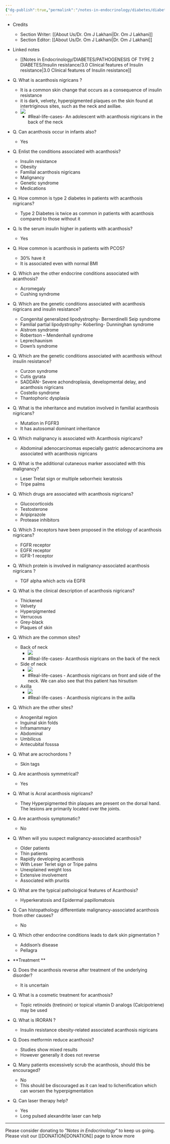 ```yaml
---
{"dg-publish":true,"permalink":"/notes-in-endocrinology/diabetes/diabetes-and-dermatology/acanthosis-nigricans/"}
---
```


- Credits
    - Section Writer: [[About Us/Dr. Om J Lakhani\|Dr. Om J Lakhani]]
    - Section Editor: [[About Us/Dr. Om J Lakhani\|Dr. Om J Lakhani]]

- Linked notes
	- [[Notes in Endocrinology/DIABETES/PATHOGENESIS OF TYPE 2 DIABETES/Insulin resistance/3.0 Clinical features of Insulin resistance\|3.0 Clinical features of Insulin resistance]]


- Q. What is acanthosis nigricans ?
    - It is a common skin change that occurs as a consequence of insulin resistance
    - it is dark, velvety, hyperpigmented plaques on the skin found at intertriginous sites, such as the neck and axillae. 
    - ![](https://firebasestorage.googleapis.com/v0/b/firescript-577a2.appspot.com/o/imgs%2Fapp%2FMedical_learning%2FJiA0FMw98x.png?alt=media&token=d759c796-487a-4da9-b91a-7cd2430ae5de)
        - #Real-life-cases- An adolescent with acanthosis nigricans in the back of the neck


- Q. Can acanthosis occur in infants also?
    - Yes


- Q. Enlist the conditions associated with acanthosis?
    - Insulin resistance
    - Obesity
    - Familial acanthosis nigricans
    - Malignancy
    - Genetic syndrome
    - Medications


- Q. How common is type 2 diabetes in patients with acanthosis nigricans?
    - Type 2 Diabetes is twice as common in patients with acanthosis compared to those without it


- Q. Is the serum insulin higher in patients with acanthosis?
    - Yes


- Q. How common is acanthosis in patients with PCOS?
    - 30% have it
    - It is associated even with normal BMI


- Q. Which are the other endocrine conditions associated with acanthosis?
    - Acromegaly
    - Cushing syndrome


- Q. Which are the genetic conditions associated with acanthosis nigricans and insulin resistance?
    - Congenital generalized lipodystrophy- Bernerdinelli Seip syndrome
    - Familial partial lipodystrophy- Koberling- Dunninghan syndrome
    - Alstrom syndrome
    - Robertson – Mendenhall syndrome
    - Leprechaunism
    - Down’s syndrome


- Q. Which are the genetic conditions associated with acanthosis without insulin resistance?
    - Curzon syndrome
    - Cutis gyrata
    - SADDAN- Severe achondroplasia, developmental delay, and acanthosis nigricans
    - Costello syndrome
    - Thantophoric dysplasia


- Q. What is the inheritance and mutation involved in familial acanthosis nigricans?
    - Mutation in FGFR3
    - It has autosomal dominant inheritance


- Q. Which malignancy is associated with Acanthosis nigricans?
    - Abdominal adenocarcinomas especially gastric adenocarcinoma are associated with acanthosis nigricans


- Q. What is the additional cutaneous marker associated with this malignancy?
    - Leser Trelat sign or multiple seborrheic keratosis
    - Tripe palms


- Q. Which drugs are associated with acanthosis nigricans?
    - Glucocorticoids
    - Testosterone
    - Aripiprazole
    - Protease inhibitors


- Q. Which 3 receptors have been proposed in the etiology of acanthosis nigricans?
    - FGFR receptor
    - EGFR receptor
    - IGFR-1 receptor


- Q. Which protein is involved in malignancy-associated acanthosis nigricans ?
    - TGF alpha which acts via EGFR


- Q. What is the clinical description of acanthosis nigricans?
    - Thickened
    - Velvety
    - Hyperpigmented
    - Verrucous
    - Grey-black
    - Plaques of skin


- Q. Which are the common sites?
    - Back of neck
        - ![](https://firebasestorage.googleapis.com/v0/b/firescript-577a2.appspot.com/o/imgs%2Fapp%2FMedical_learning%2FZdcWlhAJLz.png?alt=media&token=2e0bae49-6f92-4080-a7cf-abca6a548b15)
        - #Real-life-cases- Acanthosis nigricans on the back of the neck
    - Side of neck
        - ![](https://firebasestorage.googleapis.com/v0/b/firescript-577a2.appspot.com/o/imgs%2Fapp%2FMedical_learning%2FfdkYdd3ptO.png?alt=media&token=7fa13506-57c2-4020-ae54-510949ca9767)
        - #Real-life-cases - Acanthosis nigricans on front and side of the neck. We can also see that this patient has hirsutism
    - Axilla
        - ![](https://firebasestorage.googleapis.com/v0/b/firescript-577a2.appspot.com/o/imgs%2Fapp%2FMedical_learning%2FjxgR1PRdyp.png?alt=media&token=a4c0ee0d-2f0d-4283-be41-f2d0a0dd0c71)
        - #Real-life-cases - Acanthosis nigricans in the axilla


- Q. Which are the other sites?
    - Anogenital region
    - Inguinal skin folds
    - Inframammary
    - Abdominal
    - Umbilicus
    - Antecubital fosssa


- Q. What are acrochordons ?
    - Skin tags


- Q. Are acanthosis symmetrical?
    - Yes


- Q. What is Acral acanthosis nigricans?
    - They Hyperpigmented thin plaques are present on the dorsal hand. The lesions are primarily located over the joints.


- Q. Are acanthosis symptomatic?
    - No


- Q. When will you suspect malignancy-associated acanthosis?
    - Older patients
    - Thin patients
    - Rapidly developing acanthosis
    - With Leser Terlet sign or Tripe palms
    - Unexplained weight loss
    - Extensive involvement
    - Associated with pruritis


- Q. What are the typical pathological features of Acanthosis?
    - Hyperkeratosis and Epidermal papillomatosis


- Q. Can histopathology differentiate malignancy-associated acanthosis from other causes?
    - No


- Q. Which other endocrine conditions leads to dark skin pigmentation ?
    - Addison’s disease
    - Pellagra


- **Treatment **
- Q. Does the acanthosis reverse after treatment of the underlying disorder?
    - It is uncertain


- Q. What is a cosmetic treatment for acanthosis?
    - Topic retinoids (tretinoin)  or topical vitamin D analogs (Calcipotriene) may be used


- Q. What is IRORAN ?
    - Insulin resistance obesity-related associated acanthosis nigricans


- Q. Does metformin reduce acanthosis?
    - Studies show mixed results
    - However generally it does not reverse 


- Q. Many patients excessively scrub the acanthosis, should this be encouraged?
    - No
    - This should be discouraged as it can lead to lichenification which can worsen the hyperpigmentation


- Q. Can laser therapy help?
    - Yes
    - Long pulsed alexandrite laser can help


----

Please consider donating to *"Notes in Endocrinology"* to keep us going. Please visit our [[DONATION\|DONATION]] page to know more
